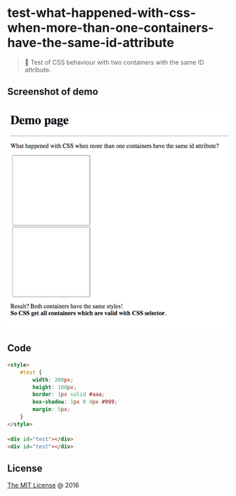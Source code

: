 # test-what-happened-with-css-when-more-than-one-containers-have-the-same-id-attribute

> :ledger: Test of CSS behaviour with two containers with the same ID attribute.

## Screenshot of demo

![](./screenshot.png)

## Code

```html
<style>
    #test {
        width: 200px;
        height: 180px;
        border: 1px solid #aaa;
        box-shadow: 1px 0 4px #999;
        margin: 5px;
    }
</style>

<div id="test"></div>
<div id="test"></div>
```

## License

[The MIT License](http://piecioshka.mit-license.org) @ 2016
